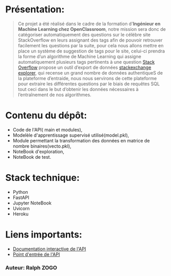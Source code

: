 # Présentation:

> Ce projet a été réalisé dans le cadre de la formation d'**Ingénieur en Machine Learning chez OpenClassroom**, notre mission sera donc de catégoriser automatiquement des questions sur le célèbre site StackOverflow en leurs assignant des tags afin de pouvoir retrouver facilement les questions par la suite, pour cela nous allons mettre en place un système de suggestion de tags pour le site, celui-ci prendra la forme d’un algorithme de Machine Learning qui assigne automatiquement plusieurs tags pertinents à une question
[Stack Overflow](https://stackoverflow.com/) propose un outil d’export de données [stackexchange explorer](https://data.stackexchange.com/stackoverflow/queries), qui recense un grand nombre de données authentiqueS de la plateforme d’entraide, nous nous servirons de cette plateforme pour extraire les différentes questions par le biais de requêtes SQL tout ceci dans le but d’obtenir les données nécessaires à l’entraînement de nos algorithmes. 

# Contenu du dépôt:

+ Code de l'API( main et modules),
+ Modelèle d'apprentissage supervisé utilisé(model.pkl),
+ Module permettant la transformation des données en matrice de nombre binaires(vecto.pkl),
+ NoteBook d'exploration,
+ NoteBook de test.

# Stack technique:

+ Python
+ FastAPI
+ Jupyter NoteBook
+ Uvicorn
+ Heroku

# Liens importants:

+ [Documentation interactive de l'API](http://127.0.0.1:8000/docs)
+ [Point d'entrée de l'API](http://127.0.0.1:8000/)

### Auteur: Ralph ZOGO